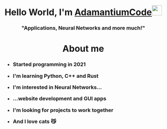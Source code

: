 <h1 align="center">Hello World, I'm <a href="https://github.com/AdamantiumCode">AdamantiumCode</a><img src="https://github.com/blackcater/blackcater/raw/main/images/Hi.gif" height="32"/></h1>

<h3 align="center">"Applications, Neural Networks and more much!"</h3>

<h1 align="center">About me</h1>

<h3>

- Started programming in 2021
  
- I'm learning Python, C++ and Rust

- I'm interested in Neural Networks...

- ...website development and GUI apps

- I'm looking for projects to work together

- And I love cats :smirk_cat:
  
</h3>
